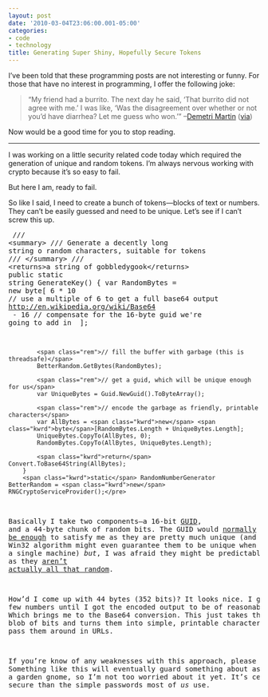```yaml
---
layout: post
date: '2010-03-04T23:06:00.001-05:00'
categories:
- code
- technology
title: Generating Super Shiny, Hopefully Secure Tokens
---
```



I’ve been told that these programming posts are not interesting or funny. For those that have no interest in programming, I offer the following joke:
<blockquote> 

“My friend had a burrito. The next day he said, ‘That burrito did not agree with me.’ I was like, ‘Was the disagreement over whether or not you’d have diarrhea? Let me guess who won.’” –[Demetri Martin](http://www.demetrimartin.com/) ([via](http://captainpinhead.wordpress.com/2006/10/01/demetri-martin-quotes/))
</blockquote>

Now would be a good time for you to stop reading.  <hr />

I was working on a little security related code today which required the generation of unique and random tokens. I’m always nervous working with crypto because it’s so easy to fail. 

But here I am, ready to fail.

So like I said, I need to create a bunch of tokens—blocks of text or numbers. They can’t be easily guessed and need to be unique. Let’s see if I can’t screw this up.  <pre class="csharpcode">        <span class="rem">/// &lt;summary&gt;</span>
        <span class="rem">/// Generate a decently long string o random characters, suitable for tokens</span>
        <span class="rem">/// &lt;/summary&gt;</span>
        <span class="rem">/// &lt;returns&gt;a string of gobbledygook&lt;/returns&gt;</span>
        <span class="kwrd">public</span> <span class="kwrd">static</span> <span class="kwrd">string</span> GenerateKey()
        {
            var RandomBytes = <span class="kwrd">new</span> <span class="kwrd">byte</span>[
                6 * 10 <span class="rem">// use a multiple of 6 to get a full base64 output <a href="http://en.wikipedia.org/wiki/Base64">http://en.wikipedia.org/wiki/Base64</a></span>
</a>                - 16 <span class="rem">// compensate for the 16-byte guid we're going to add in </span>
                ];

            <span class="rem">// fill the buffer with garbage (this is threadsafe)</span>
            BetterRandom.GetBytes(RandomBytes);

            <span class="rem">// get a guid, which will be unique enough for us</span>
            var UniqueBytes = Guid.NewGuid().ToByteArray();

            <span class="rem">// encode the garbage as friendly, printable characters</span>
            var AllBytes = <span class="kwrd">new</span> <span class="kwrd">byte</span>[RandomBytes.Length + UniqueBytes.Length];
            UniqueBytes.CopyTo(AllBytes, 0);
            RandomBytes.CopyTo(AllBytes, UniqueBytes.Length);

            <span class="kwrd">return</span> Convert.ToBase64String(AllBytes);
        }
        <span class="kwrd">static</span> RandomNumberGenerator BetterRandom = <span class="kwrd">new</span> RNGCryptoServiceProvider();</pre>


Basically I take two components—a 16-bit [GUID](http://en.wikipedia.org/wiki/Globally_Unique_Identifier), and a 44-byte chunk of random bits. The GUID would [normally be enough](http://blogs.msdn.com/oldnewthing/archive/2008/06/27/8659071.aspx) to satisfy me as they are pretty much unique (and the Win32 algorithm might even guarantee them to be unique when considering a single machine) *but*, I was afraid they might be predictable as they [aren’t actually all that random](http://blogs.msdn.com/oldnewthing/archive/2008/06/27/8659071.aspx). 


How’d I come up with 44 bytes (352 bits)? It looks nice. I guessed a few numbers until I got the encoded output to be of reasonable size. Which brings me to the Base64 conversion. This just takes the binary blob of bits and turns them into simple, printable characters so I can pass them around in URLs.


If you’re know of any weaknesses with this approach, please share! Something like this will eventually guard something about as valuable as a garden gnome, so I’m not too worried about it yet. It’s certainly more secure than the simple passwords most of *us* use.